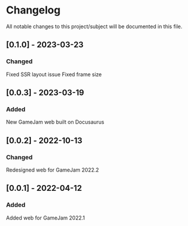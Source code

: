 # Changelog
All notable changes to this project/subject will be documented in this file.

## [0.1.0] - 2023-03-23
### Changed
Fixed SSR layout issue
Fixed frame size

## [0.0.3] - 2023-03-19
### Added
New GameJam web built on Docusaurus

## [0.0.2] - 2022-10-13
### Changed
Redesigned web for GameJam 2022.2

## [0.0.1] - 2022-04-12
### Added
Added web for GameJam 2022.1